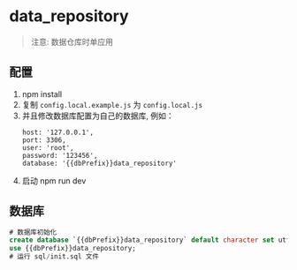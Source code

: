 # data_repository

> 注意: 数据仓库时单应用

## 配置

1. npm install
2. 复制 `config.local.example.js` 为 `config.local.js`
3. 并且修改数据库配置为自己的数据库, 例如：
   ```
   host: '127.0.0.1',
   port: 3306,
   user: 'root',
   password: '123456',
   database: '{{dbPrefix}}data_repository'
   ```
4. 启动 npm run dev

## 数据库

```sql
# 数据库初始化
create database `{{dbPrefix}}data_repository` default character set utf8mb4 collate utf8mb4_bin;
use {{dbPrefix}}data_repository;
# 运行 sql/init.sql 文件
```
